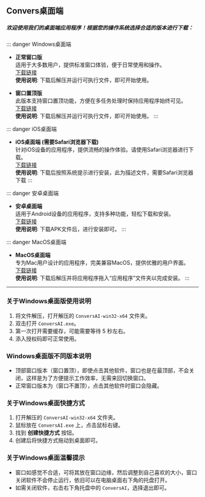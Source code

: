 ## Convers桌面端

##### 欢迎使用我们的桌面端应用程序！根据您的操作系统选择合适的版本进行下载：

::: danger Windows桌面端
- **正常窗口版**  
  适用于大多数用户，提供标准窗口体验，便于日常使用和操作。  
  [下载链接](https://tc.yjie.fun/ConversAI-Win64-%E6%AD%A3%E5%B8%B8%E7%AA%97%E5%8F%A3%E7%89%88.zip)  
  **使用说明**: 下载后解压并运行可执行文件，即可开始使用。

- **窗口置顶版**  
  此版本支持窗口置顶功能，方便在多任务处理时保持应用程序始终可见。  
  [下载链接](https://tc.yjie.fun/ConversAI-Win64-%E9%A1%B6%E9%83%A8%E7%AA%97%E5%8F%A3%E7%89%88.zip)  
  **使用说明**: 下载后解压并运行可执行文件，即可开始使用。
:::

::: danger iOS桌面端
- **iOS桌面端 (需要Safari浏览器下载)**  
  针对iOS设备的应用程序，提供流畅的操作体验。请使用Safari浏览器进行下载。  
  [下载链接](https://cx.yjie.fun/ConversAI%20iOS%E6%8F%8F%E8%BF%B0%E6%96%87%E4%BB%B6.mobileconfig)  
  **使用说明**: 下载后按照系统提示进行安装，此为描述文件，需要Safari浏览器下载
:::

::: danger 安卓桌面端
- **安卓桌面端**  
  适用于Android设备的应用程序，支持多种功能，轻松下载和安装。  
  [下载链接](https://tc.yjie.fun/ConversAI_1.0.apk)  
  **使用说明**: 下载APK文件后，进行安装即可。
:::

::: danger MacOS桌面端
- **MacOS桌面端**  
  专为Mac用户设计的应用程序，完美兼容MacOS，提供优雅的用户界面。  
  [下载链接](https://tc.yjie.fun/ConversAI-MacOS-x64.zip)  
  **使用说明**: 下载后解压并将应用程序拖入“应用程序”文件夹以完成安装。
:::

---


### 关于Windows桌面版使用说明

1. 将文件解压，打开解压的 `ConversAI-win32-x64` 文件夹。
2. 双击打开 `ConversAI.exe`。
3. 第一次打开需要缓存，可能需要等待 5 秒左右。
4. 添入授权码即可正常使用。

### Windows桌面版不同版本说明
- 顶部窗口版本（窗口置顶），即使点击其他软件，窗口也是在最顶部，不会关闭，这样是为了方便提示工作效率，无需来回切换窗口。
- 正常窗口版本为（窗口不置顶），点击其他软件时窗口会隐藏。

### 关于Windows桌面快捷方式
1. 打开解压的 `ConversAI-win32-x64` 文件夹。
2. 鼠标放在 `ConversAI.exe` 上，点击鼠标右键。
3. 找到 **创建快捷方式** 按钮。
4. 创建后将快捷方式拖动到桌面即可。

### 关于Windows桌面温馨提示
- 窗口如感觉不合适，可将其放在窗口边缘，然后调整到自己喜欢的大小，窗口关闭软件不会停止运行，依旧可以在电脑桌面右下角的托盘打开。
- 如需关闭软件，右击右下角托盘中的 `ConversAI`，选择退出即可。
